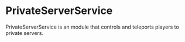 # PrivateServerService
PrivateServerService is an module that controls and teleports players to private servers.
